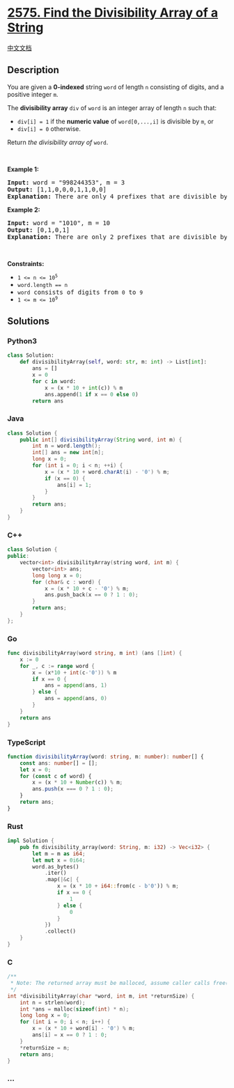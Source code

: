 # [2575. Find the Divisibility Array of a String](https://leetcode.com/problems/find-the-divisibility-array-of-a-string)

[中文文档](/solution/2500-2599/2575.Find%20the%20Divisibility%20Array%20of%20a%20String/README.md)

## Description

<p>You are given a <strong>0-indexed</strong> string <code>word</code> of length <code>n</code>&nbsp;consisting of digits, and a positive integer&nbsp;<code>m</code>.</p>

<p>The <strong>divisibility array</strong> <code>div</code> of <code>word</code> is an integer array of length <code>n</code> such that:</p>

<ul>
	<li><code>div[i] = 1</code> if the&nbsp;<strong>numeric value</strong>&nbsp;of&nbsp;<code>word[0,...,i]</code> is divisible by <code>m</code>, or</li>
	<li><code>div[i] = 0</code> otherwise.</li>
</ul>

<p>Return<em> the divisibility array of</em><em> </em><code>word</code>.</p>

<p>&nbsp;</p>
<p><strong class="example">Example 1:</strong></p>

<pre>
<strong>Input:</strong> word = &quot;998244353&quot;, m = 3
<strong>Output:</strong> [1,1,0,0,0,1,1,0,0]
<strong>Explanation:</strong> There are only 4 prefixes that are divisible by 3: &quot;9&quot;, &quot;99&quot;, &quot;998244&quot;, and &quot;9982443&quot;.
</pre>

<p><strong class="example">Example 2:</strong></p>

<pre>
<strong>Input:</strong> word = &quot;1010&quot;, m = 10
<strong>Output:</strong> [0,1,0,1]
<strong>Explanation:</strong> There are only 2 prefixes that are divisible by 10: &quot;10&quot;, and &quot;1010&quot;.
</pre>

<p>&nbsp;</p>
<p><strong>Constraints:</strong></p>

<ul>
	<li><code>1 &lt;= n &lt;= 10<sup>5</sup></code></li>
	<li><code><font face="monospace">word.length == n</font></code></li>
	<li><code><font face="monospace">word</font></code><font face="monospace"> consists of digits from <code>0</code>&nbsp;to <code>9</code></font></li>
	<li><code><font face="monospace">1 &lt;= m &lt;= 10<sup>9</sup></font></code></li>
</ul>

## Solutions

<!-- tabs:start -->

### **Python3**

```python
class Solution:
    def divisibilityArray(self, word: str, m: int) -> List[int]:
        ans = []
        x = 0
        for c in word:
            x = (x * 10 + int(c)) % m
            ans.append(1 if x == 0 else 0)
        return ans
```

### **Java**

```java
class Solution {
    public int[] divisibilityArray(String word, int m) {
        int n = word.length();
        int[] ans = new int[n];
        long x = 0;
        for (int i = 0; i < n; ++i) {
            x = (x * 10 + word.charAt(i) - '0') % m;
            if (x == 0) {
                ans[i] = 1;
            }
        }
        return ans;
    }
}
```

### **C++**

```cpp
class Solution {
public:
    vector<int> divisibilityArray(string word, int m) {
        vector<int> ans;
        long long x = 0;
        for (char& c : word) {
            x = (x * 10 + c - '0') % m;
            ans.push_back(x == 0 ? 1 : 0);
        }
        return ans;
    }
};
```

### **Go**

```go
func divisibilityArray(word string, m int) (ans []int) {
	x := 0
	for _, c := range word {
		x = (x*10 + int(c-'0')) % m
		if x == 0 {
			ans = append(ans, 1)
		} else {
			ans = append(ans, 0)
		}
	}
	return ans
}
```

### **TypeScript**

```ts
function divisibilityArray(word: string, m: number): number[] {
    const ans: number[] = [];
    let x = 0;
    for (const c of word) {
        x = (x * 10 + Number(c)) % m;
        ans.push(x === 0 ? 1 : 0);
    }
    return ans;
}
```

### **Rust**

```rust
impl Solution {
    pub fn divisibility_array(word: String, m: i32) -> Vec<i32> {
        let m = m as i64;
        let mut x = 0i64;
        word.as_bytes()
            .iter()
            .map(|&c| {
                x = (x * 10 + i64::from(c - b'0')) % m;
                if x == 0 {
                    1
                } else {
                    0
                }
            })
            .collect()
    }
}
```

### **C**

```c
/**
 * Note: The returned array must be malloced, assume caller calls free().
 */
int *divisibilityArray(char *word, int m, int *returnSize) {
    int n = strlen(word);
    int *ans = malloc(sizeof(int) * n);
    long long x = 0;
    for (int i = 0; i < n; i++) {
        x = (x * 10 + word[i] - '0') % m;
        ans[i] = x == 0 ? 1 : 0;
    }
    *returnSize = n;
    return ans;
}
```

### **...**

```

```

<!-- tabs:end -->
